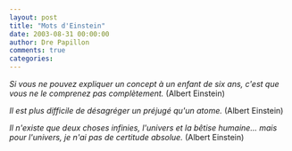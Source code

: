 ```yaml
---
layout: post
title: "Mots d'Einstein"
date: 2003-08-31 00:00:00
author: Dre Papillon
comments: true
categories: 
---
```



*Si vous ne pouvez expliquer un concept à un enfant de six ans, c'est que vous ne le comprenez pas complètement.*  (Albert Einstein)

*Il est plus difficile de désagréger un préjugé qu'un atome.*  (Albert Einstein)

*Il n'existe que deux choses infinies, l'univers et la bêtise humaine... mais pour l'univers, je n'ai pas de certitude absolue.*  (Albert Einstein)
